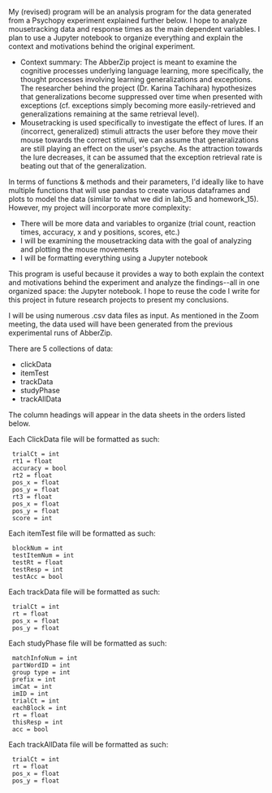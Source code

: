 My (revised) program will be an analysis program for the data generated from a Psychopy experiment explained further below. I hope to analyze mousetracking data and response times as the main dependent variables. I plan to use a Jupyter notebook to organize everything and explain the context and motivations behind the original experiment. 
* Context summary: The AbberZip project is meant to examine the cognitive processes underlying language learning, more specifically, the           thought processes involving learning generalizations and exceptions. The researcher behind the project (Dr. Karina Tachihara) hypothesizes that generalizations become suppressed over time when presented with exceptions (cf. exceptions simply becoming more easily-retrieved and generalizations remaining at the same retrieval level).
* Mousetracking is used specifically to investigate the effect of lures. If an (incorrect, generalized) stimuli attracts the user before they move their mouse towards the correct stimuli, we can assume that generalizations are still playing an effect on the user's psyche. As the attraction towards the lure decreases, it can be assumed that the exception retrieval rate is beating out that of the generalization.

In terms of functions & methods and their parameters, I'd ideally like to have multiple functions that will use pandas to create various dataframes and plots to model the data (similar to what we did in lab_15 and homework_15). However, my project will incorporate more complexity: 
* There will be more data and variables to organize (trial count, reaction times, accuracy, x and y positions, scores, etc.)
* I will be examining the mousetracking data with the goal of analyzing and plotting the mouse movements
* I will be formatting everything using a Jupyter notebook

This program is useful because it provides a way to both explain the context and motivations behind the experiment and analyze the findings--all in one organized space: the Jupyter notebook. I hope to reuse the code I write for this project in future research projects to present my conclusions.    

I will be using numerous .csv data files as input. As mentioned in the Zoom meeting, the data used will have been generated from the previous experimental runs of AbberZip.  

There are 5 collections of data: 
* clickData
* itemTest
* trackData
* studyPhase
* trackAllData

The column headings will appear in the data sheets in the orders listed below. 

Each ClickData file will be formatted as such: 
     
     trialCt = int
     rt1 = float
     accuracy = bool 
     rt2 = float 
     pos_x = float 
     pos_y = float 
     rt3 = float
     pos_x = float 
     pos_y = float 
     score = int

Each itemTest file will be formatted as such: 

     blockNum = int
     testItemNum = int
     testRt = float
     testResp = int
     testAcc = bool

Each trackData file will be formatted as such:

     trialCt = int
     rt = float 
     pos_x = float
     pos_y = float

Each studyPhase file will be formatted as such: 

     matchInfoNum = int
     partWordID = int
     group type = int
     prefix = int
     imCat = int
     imID = int
     trialCt = int
     eachBlock = int
     rt = float
     thisResp = int
     acc = bool 

Each trackAllData file will be formatted as such: 

     trialCt = int
     rt = float 
     pos_x = float
     pos_y = float
     
